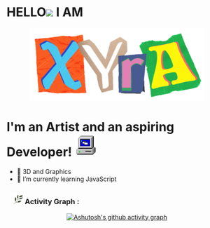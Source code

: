 <h1>HELLO<img src="https://media.giphy.com/media/hvRJCLFzcasrR4ia7z/giphy.gif" width="30"> I AM</h1>
<div id="header" align="center">
  <img src="https://github.com/divavocado/divavocado/blob/14e8b454f5b9808a67c8d8a11fde2851310dfe6d/images/IMG_20220811_163821.png" width="400"/>
</div>

# I'm an Artist and an aspiring Developer! <img src="https://github.com/divavocado/divavocado/blob/14e8b454f5b9808a67c8d8a11fde2851310dfe6d/images/funny-computer-animated-gif-29.gif" width="50"/>

- 🍄 3D and Graphics
- 🌱 I’m currently learning JavaScript


###  &nbsp; <img src="https://github.com/divavocado/divavocado/blob/14e8b454f5b9808a67c8d8a11fde2851310dfe6d/images/plant-plants.gif" width="30"> Activity Graph :
<div id="images" width="300" align="center">

[![Ashutosh's github activity graph](https://activity-graph.herokuapp.com/graph?username=xyrasanlorenzo&theme=rogue)](https://github.com/ashutosh00710/github-readme-activity-graph)
  
</div>






